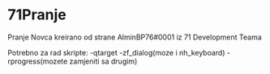 # 71Pranje
Pranje Novca kreirano od strane AlminBP76#0001 iz 71 Development Teama


Potrebno za rad skripte:
-qtarget
-zf_dialog(moze i nh_keyboard)
-rprogress(mozete zamjeniti sa drugim)
